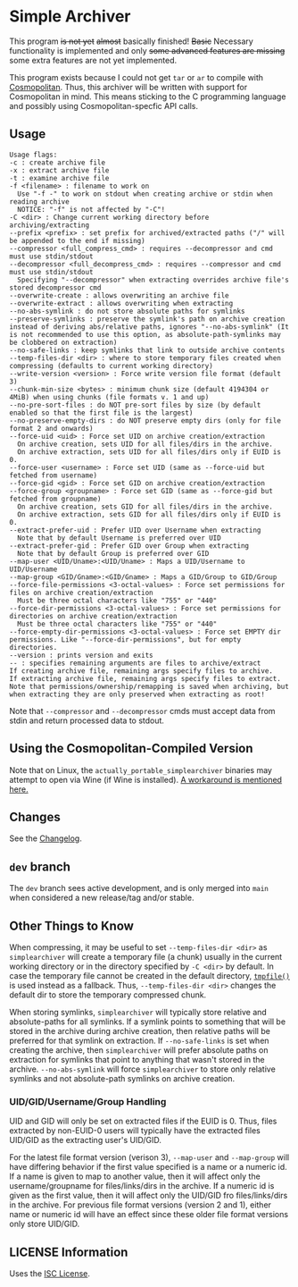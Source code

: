 # Simple Archiver

This program ~~is not yet~~ ~~almost~~ basically finished! ~~Basic~~ Necessary
functionality is implemented and only ~~some advanced features are missing~~
some extra features are not yet implemented.

This program exists because I could not get `tar` or `ar` to compile with
[Cosmopolitan](https://justine.lol/cosmopolitan/index.html). Thus, this
archiver will be written with support for Cosmopolitan in mind. This means
sticking to the C programming language and possibly using Cosmopolitan-specfic
API calls.

## Usage

    Usage flags:
    -c : create archive file
    -x : extract archive file
    -t : examine archive file
    -f <filename> : filename to work on
      Use "-f -" to work on stdout when creating archive or stdin when reading archive
      NOTICE: "-f" is not affected by "-C"!
    -C <dir> : Change current working directory before archiving/extracting
    --prefix <prefix> : set prefix for archived/extracted paths ("/" will be appended to the end if missing)
    --compressor <full_compress_cmd> : requires --decompressor and cmd must use stdin/stdout
    --decompressor <full_decompress_cmd> : requires --compressor and cmd must use stdin/stdout
      Specifying "--decompressor" when extracting overrides archive file's stored decompressor cmd
    --overwrite-create : allows overwriting an archive file
    --overwrite-extract : allows overwriting when extracting
    --no-abs-symlink : do not store absolute paths for symlinks
    --preserve-symlinks : preserve the symlink's path on archive creation instead of deriving abs/relative paths, ignores "--no-abs-symlink" (It is not recommended to use this option, as absolute-path-symlinks may be clobbered on extraction)
    --no-safe-links : keep symlinks that link to outside archive contents
    --temp-files-dir <dir> : where to store temporary files created when compressing (defaults to current working directory)
    --write-version <version> : Force write version file format (default 3)
    --chunk-min-size <bytes> : minimum chunk size (default 4194304 or 4MiB) when using chunks (file formats v. 1 and up)
    --no-pre-sort-files : do NOT pre-sort files by size (by default enabled so that the first file is the largest)
    --no-preserve-empty-dirs : do NOT preserve empty dirs (only for file format 2 and onwards)
    --force-uid <uid> : Force set UID on archive creation/extraction
      On archive creation, sets UID for all files/dirs in the archive.
      On archive extraction, sets UID for all files/dirs only if EUID is 0.
    --force-user <username> : Force set UID (same as --force-uid but fetched from username)
    --force-gid <gid> : Force set GID on archive creation/extraction
    --force-group <groupname> : Force set GID (same as --force-gid but fetched from groupname)
      On archive creation, sets GID for all files/dirs in the archive.
      On archive extraction, sets GID for all files/dirs only if EUID is 0.
    --extract-prefer-uid : Prefer UID over Username when extracting
      Note that by default Username is preferred over UID
    --extract-prefer-gid : Prefer GID over Group when extracting
      Note that by default Group is preferred over GID
    --map-user <UID/Uname>:<UID/Uname> : Maps a UID/Username to UID/Username
    --map-group <GID/Gname>:<GID/Gname> : Maps a GID/Group to GID/Group
    --force-file-permissions <3-octal-values> : Force set permissions for files on archive creation/extraction
      Must be three octal characters like "755" or "440"
    --force-dir-permissions <3-octal-values> : Force set permissions for directories on archive creation/extraction
      Must be three octal characters like "755" or "440"
    --force-empty-dir-permissions <3-octal-values> : Force set EMPTY dir permissions. Like "--force-dir-permissions", but for empty directories.
    --version : prints version and exits
    -- : specifies remaining arguments are files to archive/extract
    If creating archive file, remaining args specify files to archive.
    If extracting archive file, remaining args specify files to extract.
    Note that permissions/ownership/remapping is saved when archiving, but when extracting they are only preserved when extracting as root!

Note that `--compressor` and `--decompressor` cmds must accept data from stdin
and return processed data to stdout.

## Using the Cosmopolitan-Compiled Version

Note that on Linux, the `actually_portable_simplearchiver` binaries may attempt
to open via Wine (if Wine is installed). [A workaround is mentioned here.](https://github.com/jart/cosmopolitan/blob/master/README.md#linux)

## Changes

See the [Changelog](https://github.com/Stephen-Seo/SimpleArchiver/blob/main/Changelog.md).

## `dev` branch

The `dev` branch sees active development, and is only merged into `main` when
considered a new release/tag and/or stable.

## Other Things to Know

When compressing, it may be useful to set `--temp-files-dir <dir>` as
`simplearchiver` will create a temporary file (a chunk) usually in the current
working directory or in the directory specified by `-C <dir>` by default. In
case the temporary file cannot be created in the default directory,
[`tmpfile()`](https://man7.org/linux/man-pages/man3/tmpfile.3.html) is used
instead as a fallback. Thus, `--temp-files-dir <dir>` changes the default dir to
store the temporary compressed chunk.

When storing symlinks, `simplearchiver` will typically store relative and
absolute-paths for all symlinks. If a symlink points to something that will be
stored in the archive during archive creation, then relative paths will be
preferred for that symlink on extraction. If `--no-safe-links` is set when
creating the archive, then `simplearchiver` will prefer absolute paths on
extraction for symlinks that point to anything that wasn't stored in the
archive. `--no-abs-symlink` will force `simplearchiver` to store only relative
symlinks and not absolute-path symlinks on archive creation.

### UID/GID/Username/Group Handling

UID and GID will only be set on extracted files if the EUID is 0. Thus, files
extracted by non-EUID-0 users will typically have the extracted files UID/GID as
the extracting user's UID/GID.

For the latest file format version (verison 3), `--map-user` and `--map-group`
will have differing behavior if the first value specified is a name or a numeric
id.  If a name is given to map to another value, then it will affect only the
username/groupname for files/links/dirs in the archive. If a numeric id is given
as the first value, then it will affect only the UID/GID fro files/links/dirs in
the archive. For previous file format versions (version 2 and 1), either name or
numeric id will have an effect since these older file format versions only store
UID/GID.

## LICENSE Information

Uses the [ISC License](https://choosealicense.com/licenses/isc/).

